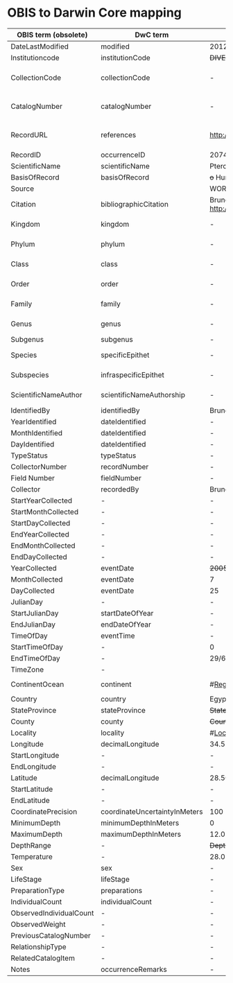 # OBIS to Darwin Core mapping

OBIS term (obsolete) | DwC term | example value | status | remarks |
--- | --- | --- | --- | --- |
DateLastModified | modified | 2012-12-05 17:29:50 UTC | keep
Institutioncode | institutionCode | ~~DIVEBOARD~~ Diveboard | keep |**fixed term**
CollectionCode | collectionCode | - | n/a | no specimens collected
CatalogNumber | catalogNumber | - | n/a | no specimens collected
RecordURL | references | <http://www.diveboard.com/bruno.lestrade/DPaanH> | keep | is divelog url,gives extra info
RecordID | occurrenceID | 20745099 | keep
ScientificName | scientificName | Pterois | keep 
BasisOfRecord | basisOfRecord | ~~o~~ HumanObservation | keep | **fixed term**
Source | | WORMS | deprecate | 
Citation | bibliographicCitation | Bruno Lestrade 2005-07-25 through Diveboard : http://www.diveboard.com |  | **discussion** 
Kingdom | kingdom | - | if available | **source EOL**
Phylum | phylum | - | if available | **source EOL**
Class | class | - | if available | **source EOL**
Order | order | - | if available | **source EOL**
Family | family | - | if available | **source EOL**
Genus | genus | - | if available | **source EOL**
Subgenus | subgenus | - | deprecate | 
Species | specificEpithet | - | keep | **source EOL**
Subspecies | infraspecificEpithet | - | if available | **source EOL**
ScientificNameAuthor | scientificNameAuthorship | - | if available | **source EOL**
IdentifiedBy | identifiedBy | Bruno Lestrade - Diveboard | move | =collector
YearIdentified | dateIdentified | - | 
MonthIdentified | dateIdentified | - | 
DayIdentified | dateIdentified | - | 
TypeStatus | typeStatus | - | n/a
CollectorNumber | recordNumber | - | unnecessary?
Field Number | fieldNumber | - | unnecessary?
Collector | recordedBy | Bruno Lestrade ~~- Diveboard~~ | keep
StartYearCollected | - | - | n/a
StartMonthCollected | - | - | n/a
StartDayCollected | - | - | n/a
EndYearCollected | - | - | n/a
EndMonthCollected | - | - | n/a
EndDayCollected | - | - | n/a
YearCollected | eventDate | ~~2005~~ 2005-07-25 | keep
MonthCollected | eventDate | 7 | move
DayCollected | eventDate | 25 | move
JulianDay | - | - | unnecessary
StartJulianDay | startDateOfYear | - | unnecessary 
EndJulianDay | endDateOfYear | - | unnecessary
TimeOfDay | eventTime | - | 
StartTimeOfDay | - | 0 | 
EndTimeOfDay | - | 29/60 | 
TimeZone | - | | 
ContinentOcean | continent | #<Region:0x00000006498760> | keep, or use `waterBody`
Country | country | Egypt | keep
StateProvince | stateProvince | ~~StateProvince~~ | unnecessary?
County | county | ~~County~~ | unnecessary
Locality | locality | #<Location:0x000000068d9c98> | keep
Longitude | decimalLongitude | 34.513 | keep
StartLongitude | - | - | unnecessary
EndLongitude | - | - | unnecessary
Latitude | decimalLongitude | 28.501 | keep
StartLatitude | - | - | unnecessary
EndLatitude | - | - | unnecessary
CoordinatePrecision | coordinateUncertaintyInMeters | 100 | keep
MinimumDepth | minimumDepthInMeters | 0 | keep
MaximumDepth | maximumDepthInMeters | 12.0 | keep
DepthRange | - | ~~DepthRange~~ | unnecessary
Temperature | - | 28.0 | 
Sex | sex | - | keep
LifeStage | lifeStage | - | keep
PreparationType | preparations | - | n/a
IndividualCount | individualCount | - | keep
ObservedIndividualCount | - | - | unnecessary
ObservedWeight | - | - | 
PreviousCatalogNumber | - | - | n/a
RelationshipType | - | - | n/a
RelatedCatalogItem | - | - | n/a?
Notes | occurrenceRemarks | - | keep?
